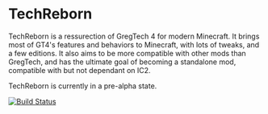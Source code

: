 # TechReborn

TechReborn is a ressurection of GregTech 4 for modern Minecraft. It brings most of GT4's features and behaviors to Minecraft, with lots of tweaks, and a few editions. It also aims to be more compatible with other mods than GregTech, and has the ultimate goal of becoming a standalone mod, compatible with but not dependant on IC2.

TechReborn is currently in a pre-alpha state.

[![Build Status](http://modmuss50.me:8080/buildStatus/icon?job=TechReborn)](http://modmuss50.me:8080/job/TechReborn/)
